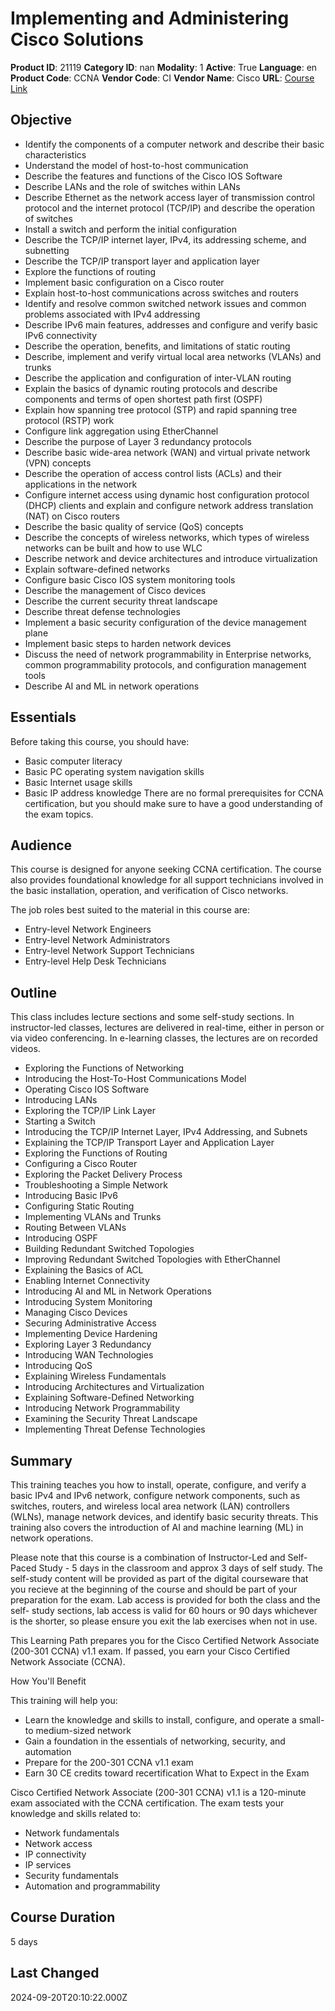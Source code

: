 # Implementing and Administering Cisco Solutions

**Product ID**: 21119
**Category ID**: nan
**Modality**: 1
**Active**: True
**Language**: en
**Product Code**: CCNA
**Vendor Code**: CI
**Vendor Name**: Cisco
**URL**: [Course Link](https://www.fastlaneus.com/course/cisco-ccna)

## Objective
- Identify the components of a computer network and describe their basic characteristics
- Understand the model of host-to-host communication
- Describe the features and functions of the Cisco IOS Software
- Describe LANs and the role of switches within LANs
- Describe Ethernet as the network access layer of transmission control protocol and the internet protocol (TCP/IP) and describe the operation of switches
- Install a switch and perform the initial configuration
- Describe the TCP/IP internet layer, IPv4, its addressing scheme, and subnetting
- Describe the TCP/IP transport layer and application layer
- Explore the functions of routing
- Implement basic configuration on a Cisco router
- Explain host-to-host communications across switches and routers
- Identify and resolve common switched network issues and common problems associated with IPv4 addressing
- Describe IPv6 main features, addresses and configure and verify basic IPv6 connectivity
- Describe the operation, benefits, and limitations of static routing
- Describe, implement and verify virtual local area networks (VLANs) and trunks
- Describe the application and configuration of inter-VLAN routing
- Explain the basics of dynamic routing protocols and describe components and terms of open shortest path first (OSPF)
- Explain how spanning tree protocol (STP) and rapid spanning tree protocol (RSTP) work
- Configure link aggregation using EtherChannel
- Describe the purpose of Layer 3 redundancy protocols
- Describe basic wide-area network (WAN) and virtual private network (VPN) concepts
- Describe the operation of access control lists (ACLs) and their applications in the network
- Configure internet access using dynamic host configuration protocol (DHCP) clients and explain and configure network address translation (NAT) on Cisco routers
- Describe the basic quality of service (QoS) concepts
- Describe the concepts of wireless networks, which types of wireless networks can be built and how to use WLC
- Describe network and device architectures and introduce virtualization
- Explain software-defined networks
- Configure basic Cisco IOS system monitoring tools
- Describe the management of Cisco devices
- Describe the current security threat landscape
- Describe threat defense technologies
- Implement a basic security configuration of the device management plane
- Implement basic steps to harden network devices
- Discuss the need of network programmability in Enterprise networks, common programmability protocols, and configuration management tools
- Describe AI and ML in network operations

## Essentials
Before taking this course, you should have:


- Basic computer literacy
- Basic PC operating system navigation skills
- Basic Internet usage skills
- Basic IP address knowledge
There are no formal prerequisites for CCNA certification, but you should make sure to have a good understanding of the exam topics.

## Audience
This course is designed for anyone seeking CCNA certification. The course also provides foundational knowledge for all support technicians involved in the basic installation, operation, and verification of Cisco networks.

The job roles best suited to the material in this course are:


- Entry-level Network Engineers
- Entry-level Network Administrators
- Entry-level Network Support Technicians
- Entry-level Help Desk Technicians

## Outline
This class includes lecture sections and some self-study sections. In instructor-led classes, lectures are delivered in real-time, either in person or via video conferencing. In e-learning classes, the lectures are on recorded videos.


- Exploring the Functions of Networking
- Introducing the Host-To-Host Communications Model
- Operating Cisco IOS Software
- Introducing LANs
- Exploring the TCP/IP Link Layer
- Starting a Switch
- Introducing the TCP/IP Internet Layer, IPv4 Addressing, and Subnets
- Explaining the TCP/IP Transport Layer and Application Layer
- Exploring the Functions of Routing
- Configuring a Cisco Router
- Exploring the Packet Delivery Process
- Troubleshooting a Simple Network
- Introducing Basic IPv6
- Configuring Static Routing
- Implementing VLANs and Trunks
- Routing Between VLANs
- Introducing OSPF
- Building Redundant Switched Topologies
- Improving Redundant Switched Topologies with EtherChannel
- Explaining the Basics of ACL
- Enabling Internet Connectivity
- Introducing AI and ML in Network Operations
- Introducing System Monitoring
- Managing Cisco Devices
- Securing Administrative Access
- Implementing Device Hardening
- Exploring Layer 3 Redundancy
- Introducing WAN Technologies
- Introducing QoS
- Explaining Wireless Fundamentals
- Introducing Architectures and Virtualization
- Explaining Software-Defined Networking
- Introducing Network Programmability
- Examining the Security Threat Landscape
- Implementing Threat Defense Technologies

## Summary
This training teaches you how to install, operate, configure, and verify a basic IPv4 and IPv6 network, configure network components, such as switches, routers, and wireless local area network (LAN) controllers (WLNs), manage network devices, and identify basic security threats. This training also covers the introduction of AI and machine learning (ML) in network operations. 

Please note that this course is a combination of Instructor-Led and Self-Paced Study - 5 days in the classroom and approx 3 days of self study. The self-study content will be provided as part of the digital courseware that you recieve at the beginning of the course and should be part of your preparation for the exam. Lab access is provided for both the class and the self- study sections, lab access is valid for 60 hours or 90 days whichever is the shorter, so please ensure you exit the lab exercises when not in use.

This Learning Path prepares you for the Cisco Certified Network Associate (200-301 CCNA) v1.1 exam. If passed, you earn your Cisco Certified Network Associate (CCNA). 

How You'll Benefit


This training will help you:


- Learn the knowledge and skills to install, configure, and operate a small- to medium-sized network
- Gain a foundation in the essentials of networking, security, and automation
- Prepare for the 200-301 CCNA v1.1 exam
- Earn 30 CE credits toward recertification
What to Expect in the Exam


Cisco Certified Network Associate (200-301 CCNA) v1.1 is a 120-minute exam associated with the CCNA certification. 
The exam tests your knowledge and skills related to: 


- Network fundamentals
- Network access
- IP connectivity
- IP services
- Security fundamentals
- Automation and programmability

## Course Duration
5 days

## Last Changed
2024-09-20T20:10:22.000Z
